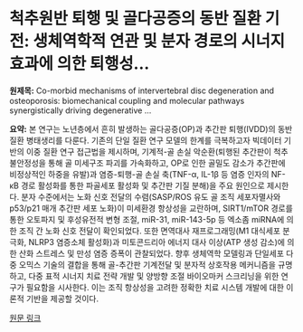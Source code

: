 # 척추원반 퇴행 및 골다공증의 동반 질환 기전: 생체역학적 연관 및 분자 경로의 시너지 효과에 의한 퇴행성…

**원제목:** Co-morbid mechanisms of intervertebral disc degeneration and osteoporosis: biomechanical coupling and molecular pathways synergistically driving degenerative …

**요약:** 본 연구는 노년층에서 흔히 발생하는 골다공증(OP)과 추간판 퇴행(IVDD)의 동반 질환 병태생리를 다룬다.  기존의 단일 질환 연구 모델의 한계를 극복하고자 빅데이터 기반의 이중 질환 연구 접근법을 제시하며,  기계적-골 손실 악순환(퇴행된 추간판이 척추 불안정성을 통해 골 미세구조 파괴를 가속화하고, OP로 인한 골밀도 감소가 추간판에 비정상적인 하중을 유발)과 염증-퇴행-골 손실 축(TNF-α, IL-1β 등 염증 인자의 NF-κB 경로 활성화를 통한 파골세포 활성화 및 추간판 기질 분해)을 주요 원인으로 제시한다.  분자 수준에서는 노화 신호 전달의 수렴(SASP/ROS 유도 골 조직 세포자멸사와 p53/p21 매개 추간판 세포 노화)이 미세환경 항상성을 교란하며,  SIRT1/mTOR 경로를 통한 오토파지 및 후성유전적 변형 조절,  miR-31, miR-143-5p 등 엑소좀 miRNA에 의한 조직 간 노화 신호 전달이 확인되었다.  또한 면역대사 재프로그래밍(M1 대식세포 분극화, NLRP3 염증소체 활성화)과 미토콘드리아 에너지 대사 이상(ATP 생성 감소)에 의한 산화 스트레스 및 만성 염증 증폭이 관찰되었다.  향후 생체역학 모델링과 단일세포 다중 오믹스 기술의 결합을 통해 골-추간판 기계전달 및 분자적 상호작용 메커니즘을 규명하고, 다중 표적 시너지 치료 전략 개발 및 양방향 조절 바이오마커 스크리닝을 위한 연구가 필요함을 시사한다.  이는 조직 항상성을 고려한 정확한 치료 시스템 개발에 대한 이론적 기반을 제공할 것이다.

[원문 링크](https://link.springer.com/article/10.1186/s13018-025-06075-6)
